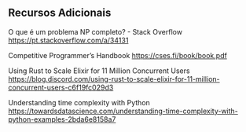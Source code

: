 ## Recursos Adicionais

O que é um problema NP completo? - Stack Overflow
https://pt.stackoverflow.com/a/34131

Competitive Programmer’s Handbook
https://cses.fi/book/book.pdf

Using Rust to Scale Elixir for 11 Million Concurrent Users
https://blog.discord.com/using-rust-to-scale-elixir-for-11-million-concurrent-users-c6f19fc029d3

Understanding time complexity with Python
https://towardsdatascience.com/understanding-time-complexity-with-python-examples-2bda6e8158a7

